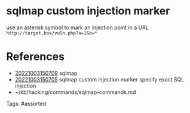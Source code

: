 # sqlmap custom injection marker
use an asterisk symbol to mark an injection point in a URL
` http://target.box/vuln.php?a=1&b=* `

# References
- [20221003150709](/zet/20221003150709/) sqlmap
- [20221003150705](/zet/20221003150705/) sqlmap custom injection marker specify exact SQL injection
- ~/kb/hacking/commands/sqlmap-commands.md

Tags:
    #assorted

